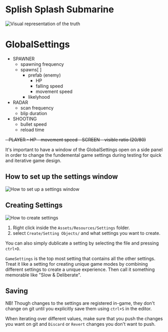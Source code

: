 # Splish Splash Submarine

![Visual representation of the truth](splish_splash.png)

# GlobalSettings

- SPAWNER
  - spawning frequency
  - spawns[ ]
    - prefab (enemy)
      - HP
      - falling speed
      - movement speed
    - likelyhood
- RADAR
  - scan frequency
  - blip duration
- SHOOTING
  - bullet speed
  - reload time
<s>
- PLAYER
  - HP
  - movement speed
- SCREEN
  - visible ratio (20/80)
</s>

It's important to have a window of the GlobalSettings open on a side panel in order to change the fundemental game settings during testing for quick and iterative game design.

## How to set up the settings window

![How to set up a settings window](settings_window_setup.png)

## Creating Settings

![How to create settings](creating_settings.png)

1. Right click inside the `Assets/Resources/Settings` folder.
2. select `Create/Setting Objects/` and what settings you want to create.

You can also simply dublicate a setting by selecting the file and pressing `ctrl+D`.

`GameSettings` is the top most setting that contains all the other settings. Treat it like a setting for creating unique game modes by combining different settings to create a unique experience. Then call it something memorable like "Slow & Deliberate".

## Saving

NB! Though changes to the settings are registered in-game, they don't change on git until you explicitly save them using `ctrl+S` in the editor.

When iterating over different values, make sure that you push the changes you want on git and `Discard` or `Revert` changes you don't want to push.